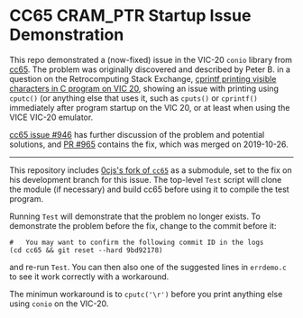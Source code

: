 CC65 CRAM_PTR Startup Issue Demonstration
==========================================

This repo demonstrated a (now-fixed) issue in the VIC-20 `conio` library
from [cc65]. The problem was originally discovered and described by Peter
B. in a question on the Retrocomputing Stack Exchange, [cprintf printing
visible characters in C program on VIC 20][rc 12492], showing an issue with
printing using `cputc()` (or anything else that uses it, such as `cputs()`
or `cprintf()` immediately after program startup on the VIC 20, or at least
when using the VICE VIC-20 emulator.

[cc65 issue #946][946] has further discussion of the problem and potential
solutions, and [PR #965][965] contains the fix, which was merged on
2019-10-26.

----------------------------------------------------------------------

This repository includes [0cjs's fork of `cc65`][0cjs-cc65] as a
submodule, set to the fix on his development branch for this issue.
The top-level `Test` script will clone the module (if necessary) and
build cc65 before using it to compile the test program.

Running `Test` will demonstrate that the problem no longer exists. To
demonstrate the problem before the fix, change to the commit before it:

    #   You may want to confirm the following commit ID in the logs
    (cd cc65 && git reset --hard 9bd92178)

and re-run `Test`. You can then also one of the suggested lines in
`errdemo.c` to see it work correctly with a workaround.

The minimun workaround is to `cputc('\r')` before you print anything
else using `conio` on the VIC-20.



<!-------------------------------------------------------------------->
[cc65]: https://github.com/cc65/cc65
[rc 12492]: https://retrocomputing.stackexchange.com/q/12492/7208
[946]: https://github.com/cc65/cc65/issues/946
[965]: https://github.com/cc65/cc65/pull/965
[0cjs-cc65]: https://github.com/0cjs/cc65
